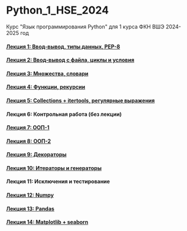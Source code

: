 # Python_1_HSE_2024
Курс "Язык программирования Python" для 1 курса ФКН ВШЭ 2024-2025 год

#### [Лекция 1: Ввод-вывод, типы данных, PEP-8](https://colab.research.google.com/github/Palladain/Python_1_HSE_2024/blob/main/Lectures/Lecture_01.ipynb)
#### [Лекция 2: Ввод-вывод с файла, циклы и условия](https://colab.research.google.com/github/Palladain/Python_1_HSE_2024/blob/main/Lectures/Lecture_02.ipynb)
#### [Лекция 3: Множества, словари](https://colab.research.google.com/github/Palladain/Python_1_HSE_2024/blob/main/Lectures/Lecture_03.ipynb)
#### [Лекция 4: Функции, рекурсии](https://colab.research.google.com/github/Palladain/Python_1_HSE_2024/blob/main/Lectures/Lecture_04.ipynb)
#### [Лекция 5: Collections + itertools, регулярные выражения](https://colab.research.google.com/github/Palladain/Python_1_HSE_2024/blob/main/Lectures/Lecture_05.ipynb)
#### Лекция 6: Контрольная работа (без лекции)
#### [Лекция 7: ООП-1](https://colab.research.google.com/github/Palladain/Python_1_HSE_2024/blob/main/Lectures/Lecture_07_08.ipynb)
#### [Лекция 8: ООП-2](https://colab.research.google.com/github/Palladain/Python_1_HSE_2024/blob/main/Lectures/Lecture_07_08.ipynb)
#### [Лекция 9: Декораторы](https://colab.research.google.com/github/Palladain/Python_1_HSE_2024/blob/main/Lectures/Lecture_09.ipynb)
#### [Лекция 10: Итераторы и генераторы](https://colab.research.google.com/github/Palladain/Python_1_HSE_2024/blob/main/Lectures/Lecture_10.ipynb)
#### Лекция 11: Исключения и тестирование
#### [Лекция 12: Numpy](https://colab.research.google.com/github/Palladain/Python_1_HSE_2024/blob/main/Lectures/Lecture_12.ipynb)
#### [Лекция 13: Pandas](https://colab.research.google.com/github/Palladain/Python_1_HSE_2024/blob/main/Lectures/Lecture_13.ipynb)
#### [Лекция 14: Matplotlib + seaborn](https://colab.research.google.com/github/Palladain/Python_1_HSE_2024/blob/main/Lectures/Lecture_14.ipynb)
